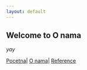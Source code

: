 ```yaml
---
layout: default
---
```


## Welcome to O nama 

_yay_

[Pocetna](./index.md)| [O nama](#)| [Reference](./reference.md)
